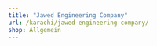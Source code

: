 ```yaml
---
title: "Jawed Engineering Company"
url: /karachi/jawed-engineering-company/
shop: Allgemein
---
```

